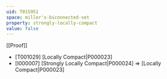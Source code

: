```yaml
---
uid: T015951
space: miller's-biconnected-set
property: strongly-locally-compact
value: false
---
```

[[Proof]]

* [T001029] [Locally Compact|P000023]
* [I000007] [Strongly Locally Compact|P000024] => [Locally Compact|P000023]

